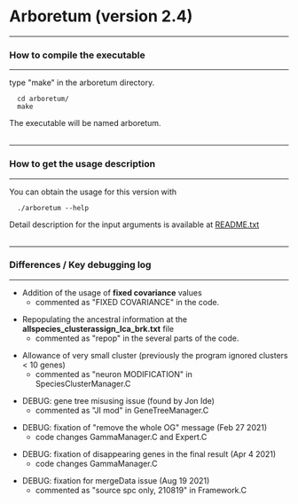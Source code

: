 # Arboretum (version 2.4)

---
### How to compile the executable
---
type "make" in the arboretum directory.
```
  cd arboretum/
  make
```
The executable will be named arboretum.
<br>
<br>

---
### How to get the usage description
---
You can obtain the usage for this version with
```
  ./arboretum --help
```
Detail description for the input arguments is available at [README.txt](https://github.com/Roy-lab/Arboretum2.0/blob/Version2.4/README.txt)
<br>
<br>

---
### Differences / Key debugging log
---
- Addition of the usage of **fixed covariance** values
  + commented as "FIXED COVARIANCE" in the code.

* Repopulating the ancestral information at the **allspecies_clusterassign_lca_brk.txt** file
  + commented as "repop" in the several parts of the code.

- Allowance of very small cluster (previously the program ignored clusters < 10 genes)
  + commented as "neuron MODIFICATION" in SpeciesClusterManager.C

* DEBUG: gene tree misusing issue (found by Jon Ide)
  + commented as "JI mod" in GeneTreeManager.C

- DEBUG: fixation of "remove the whole OG" message (Feb 27 2021)
  + code changes GammaManager.C and Expert.C

* DEBUG: fixation of disappearing genes in the final result (Apr 4 2021)
  + code changes GammaManager.C

- DEBUG: fixation for mergeData issue (Aug 19 2021)
  + commented as "source spc only, 210819" in Framework.C

